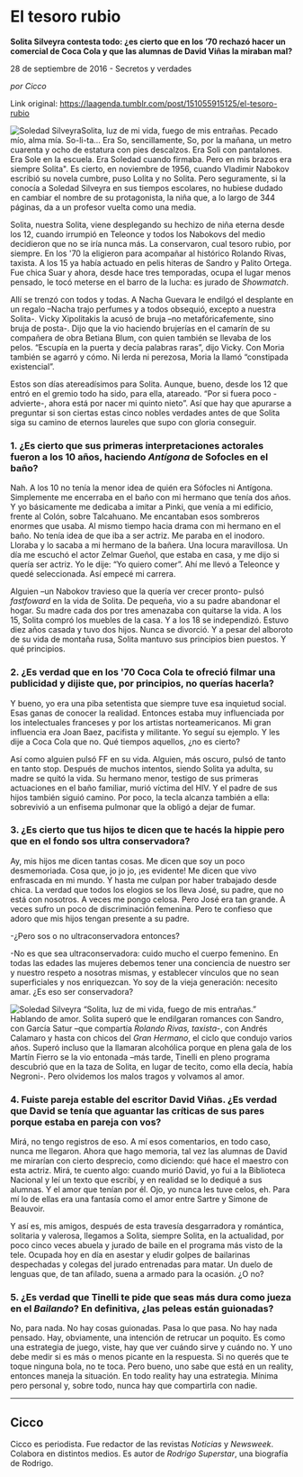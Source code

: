 # El tesoro rubio

**Solita Silveyra contesta todo: ¿es cierto que en los ‘70 rechazó hacer un comercial de Coca Cola y que las alumnas de David Viñas la miraban mal?**

28 de septiembre de 2016 - Secretos y verdades

_por Cicco_

Link original: https://laagenda.tumblr.com/post/151055915125/el-tesoro-rubio

![Soledad Silveyra](https://64.media.tumblr.com/bab6691904e4203ad604e1fee28d0777/tumblr_inline_pk0lcao0I41t6q87u_500.jpg)Solita, luz de mi vida, fuego de mis entrañas. Pecado mío, alma mía. So-li-ta… Era So, sencillamente, So, por la mañana, un metro cuarenta y ocho de estatura con pies descalzos. Era Soli con pantalones. Era Sole en la escuela. Era Soledad cuando firmaba. Pero en mis brazos era siempre Solita". Es cierto, en noviembre de 1956, cuando Vladimir Nabokov escribió su novela cumbre, puso Lolita y no Solita. Pero seguramente, si la conocía a Soledad Silveyra en sus tiempos escolares, no hubiese dudado en cambiar el nombre de su protagonista, la niña que, a lo largo de 344 páginas, da a un profesor vuelta como una media. 

Solita, nuestra Solita, viene desplegando su hechizo de niña eterna desde los 12, cuando irrumpió en Teleonce y todos los Nabokovs del medio decidieron que no se iría nunca más. La conservaron, cual tesoro rubio, por siempre. En los '70 la eligieron para acompañar al histórico Rolando Rivas, taxista. A los 15 ya había actuado en pelis hiteras de Sandro y Palito Ortega. Fue chica Suar y ahora, desde hace tres temporadas, ocupa el lugar menos pensado, le tocó meterse en el barro de la lucha: es jurado de *Showmatch*.

Allí se trenzó con todos y todas. A Nacha Guevara le endilgó el desplante en un regalo –Nacha trajo perfumes y a todos obsequió, excepto a nuestra Solita-. Vicky Xipolitakis la acusó de bruja –no metafóricafemente, sino bruja de posta-. Dijo que la vio haciendo brujerías en el camarín de su compañera de obra Betiana Blum, con quien también se llevaba de los pelos. “Escupía en la puerta y decía palabras raras”, dijo Vicky. Con Moria también se agarró y cómo. Ni lerda ni perezosa, Moria la llamó “constipada existencial”.

Estos son días atereadísimos para Solita. Aunque, bueno, desde los 12 que entró en el gremio todo ha sido, para ella, atareado. “Por si fuera poco -advierte-, ahora está por nacer mi quinto nieto”. Así que hay que apurarse a preguntar si son ciertas estas cinco nobles verdades antes de que Solita siga su camino de eternos laureles que supo con gloria conseguir.

### 1. ¿Es cierto que sus primeras interpretaciones actorales fueron a los 10 años, haciendo *Antígona* de Sofocles en el baño?

Nah. A los 10 no tenía la menor idea de quién era Sófocles ni Antígona. Simplemente me encerraba en el baño con mi hermano que tenía dos años. Y yo básicamente me dedicaba a imitar a Pinki, que venía a mi edificio, frente al Colón, sobre Talcahuano. Me encantaban esos sombreros enormes que usaba. Al mismo tiempo hacia drama con mi hermano en el baño. No tenía idea de que iba a ser actriz. Me paraba en el inodoro. Lloraba y lo sacaba a mi hermano de la bañera. Una locura maravillosa. Un día me escuchó el actor Zelmar Gueñol, que estaba en casa, y me dijo si quería ser actriz. Yo le dije: “Yo quiero comer”. Ahí me llevó a Teleonce y quedé seleccionada. Así empecé mi carrera.

Alguien –un Nabokov travieso que la quería ver crecer pronto- pulsó *fastfoward* en la vida de Solita. De pequeña, vio a su padre abandonar el hogar. Su madre cada dos por tres amenazaba con quitarse la vida. A los 15, Solita compró los muebles de la casa. Y a los 18 se independizó. Estuvo diez años casada y tuvo dos hijos. Nunca se divorció. Y a pesar del alboroto de su vida de montaña rusa, Solita mantuvo sus principios bien puestos. Y qué principios.

### 2. ¿Es verdad que en los '70 Coca Cola te ofreció filmar una publicidad y dijiste que, por principios, no querías hacerla?

Y bueno, yo era una piba setentista que siempre tuve esa inquietud social. Esas ganas de conocer la realidad. Entonces estaba muy influenciada por los intelectuales franceses y por los artistas norteamericanos. Mi gran influencia era Joan Baez, pacifista y militante. Yo seguí su ejemplo. Y les dije a Coca Cola que no. Qué tiempos aquellos, ¿no es cierto?

Así como alguien pulsó FF en su vida. Alguien, más oscuro, pulsó de tanto en tanto stop. Después de muchos intentos, siendo Solita ya adulta, su madre se quitó la vida. Su hermano menor, testigo de sus primeras actuaciones en el baño familiar, murió víctima del HIV. Y el padre de sus hijos también siguió camino. Por poco, la tecla alcanza también a ella: sobrevivió a un enfisema pulmonar que la obligó a dejar de fumar.

### 3. ¿Es cierto que tus hijos te dicen que te hacés la hippie pero que en el fondo sos ultra conservadora?

Ay, mis hijos me dicen tantas cosas. Me dicen que soy un poco desmemoriada. Cosa que, jo jo jo, ¡es evidente! Me dicen que vivo enfrascada en mi mundo. Y hasta me culpan por haber trabajado desde chica. La verdad que todos los elogios se los lleva José, su padre, que no está con nosotros. A veces me pongo celosa. Pero José era tan grande. A veces sufro un poco de discriminación femenina. Pero te confieso que adoro que mis hijos tengan presente a su padre. 

-¿Pero sos o no ultraconservadora entonces?  

-No es que sea ultraconservadora: cuido mucho el cuerpo femenino. En todas las edades las mujeres debemos tener una conciencia de nuestro ser y nuestro respeto a nosotras mismas, y establecer vínculos que no sean superficiales y nos enriquezcan. Yo soy de la vieja generación: necesito amar. ¿Es eso ser conservadora?

![Soledad Silveyra](https://64.media.tumblr.com/bab6691904e4203ad604e1fee28d0777/tumblr_inline_pk0lcao0I41t6q87u_500.jpg) “Solita, luz de mi vida, fuego de mis entrañas.” Hablando de amor. Solita superó que le endilgaran romances con Sandro, con García Satur –que compartía *Rolando Rivas, taxista*-, con Andrés Calamaro y hasta con chicos del *Gran Hermano*, el ciclo que condujo varios años. Superó incluso que la llamaran alcohólica porque en plena gala de los Martín Fierro se la vio entonada –más tarde, Tinelli en pleno programa descubrió que en la taza de Solita, en lugar de tecito, como ella decía, había Negroni-. Pero olvidemos los malos tragos y volvamos al amor.

### 4. Fuiste pareja estable del escritor David Viñas. ¿Es verdad que David se tenía que aguantar las críticas de sus pares porque estaba en pareja con vos?

Mirá, no tengo registros de eso. A mí esos comentarios, en todo caso, nunca me llegaron. Ahora que hago memoria, tal vez las alumnas de David me mirarían con cierto desprecio, como diciendo: qué hace el maestro con esta actriz. Mirá, te cuento algo: cuando murió David, yo fui a la Biblioteca Nacional y leí un texto que escribí, y en realidad se lo dediqué a sus alumnas. Y el amor que tenían por él. Ojo, yo nunca les tuve celos, eh. Para mí lo de ellas era una fantasía como el amor entre Sartre y Simone de Beauvoir.

Y así es, mis amigos, después de esta travesía desgarradora y romántica, solitaria y valerosa, llegamos a Solita, siempre Solita, en la actualidad, por poco cinco veces abuela y jurado de baile en el programa más visto de la tele. Ocupada hoy en día en asestar y eludir golpes de bailarinas despechadas y colegas del jurado entrenadas para matar. Un duelo de lenguas que, de tan afilado, suena a armado para la ocasión. ¿O no?

### 5. ¿Es verdad que Tinelli te pide que seas más dura como jueza en el *Bailando*? En definitiva, ¿las peleas están guionadas?

No, para nada. No hay cosas guionadas. Pasa lo que pasa. No hay nada pensado. Hay, obviamente, una intención de retrucar un poquito. Es como una estrategia de juego, viste, hay que ver cuándo sirve y cuándo no. Y uno debe medir si es más o menos picante en la respuesta. Si no querés que te toque ninguna bola, no te toca. Pero bueno, uno sabe que está en un reality, entonces maneja la situación. En todo reality hay una estrategia. Mínima pero personal y, sobre todo, nunca hay que compartirla con nadie.

  




---

 Cicco
------

 Cicco es periodista. Fue redactor de las revistas *Noticias* y *Newsweek*. Colabora en distintos medios. Es autor de *Rodrigo Superstar*, una biografía de Rodrigo. 

